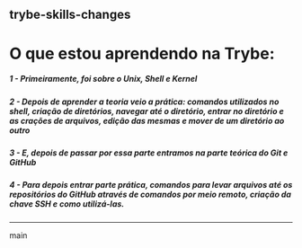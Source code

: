 trybe-skills-changes
------------------------------------------
# O que estou aprendendo na Trybe:

##### 1 - Primeiramente, foi sobre o Unix, Shell e Kernel

##### 2 - Depois de aprender a teoria veio a prática: comandos utilizados no shell, criação de diretórios, navegar até o diretório, entrar no diretório e as crações de arquivos, edição das mesmas e mover de um diretório ao outro

##### 3 - E, depois de passar por essa parte entramos na parte teórica do Git e GitHub

##### 4 - Para depois entrar parte prática, comandos para levar arquivos até os repositórios do GitHub através de comandos por meio remoto, criação da chave SSH e como utilizá-las. 
-------------------------------------------------
main
